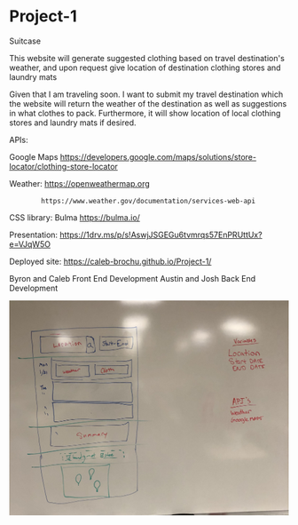# Project-1
Suitcase 

This website will generate suggested clothing based on travel destination's weather, and upon request give location of destination
clothing stores and laundry mats

Given that I am traveling soon. I want to submit my travel destination which the website will return the weather of the 
destination as well as suggestions in what clothes to pack. Furthermore, it will show location of local clothing stores and laundry
mats if desired.

APIs:

Google Maps https://developers.google.com/maps/solutions/store-locator/clothing-store-locator

Weather:    https://openweathermap.org

            https://www.weather.gov/documentation/services-web-api

CSS library: Bulma https://bulma.io/ 

Presentation: https://1drv.ms/p/s!AswjJSGEGu6tvmrqs57EnPRUttUx?e=VJqW5O

Deployed site: https://caleb-brochu.github.io/Project-1/

Byron and Caleb Front End Development
Austin and Josh Back End Development

![Page preview](/assets/img/wireframe.jpg?raw=true "Page Preview")
